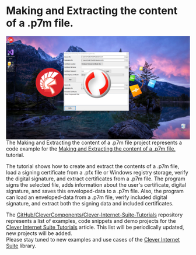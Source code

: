 # Making and Extracting the content of a .p7m file.

<img align="left" src="Image\MakingAndExtracting-Social.jpg"/>

The Making and Extracting the content of a .p7m file project represents a code example for the [Making and Extracting the content of a .p7m file.](https://www.clevercomponents.com/portal/kb/a161/making-and-extracting-the-content-of-a-_p7m-file_.aspx) tutorial.   

The tutorial shows how to create and extract the contents of a .p7m file, load a signing certificate from a .pfx file or Windows registry storage, verify the digital signature, and extract certificates from a .p7m file. The program signs the selected file, adds information about the user's certificate, digital signature, and saves this enveloped-data to a .p7m file. Also, the program can load an enveloped-data from a .p7m file, verify included digital signature, and extract both the signing data and included certificates.

The [GitHub/CleverComponents/Clever-Internet-Suite-Tutorials](https://github.com/CleverComponents/Clever-Internet-Suite-Tutorials) repository represents a list of examples, code snippets and demo projects for the [Clever Internet Suite Tutorials](https://www.clevercomponents.com/articles/article035/) article. This list will be periodically updated, new projects will be added.   
Please stay tuned to new examples and use cases of the [Clever Internet Suite](https://www.clevercomponents.com/products/inetsuite/) library.
